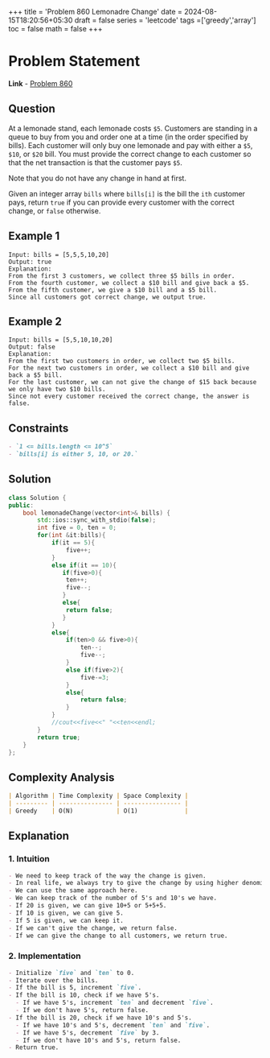 +++
title = 'Problem 860 Lemonadre Change'
date = 2024-08-15T18:20:56+05:30
draft = false
series = 'leetcode'
tags =['greedy','array']
toc = false
math = false
+++

# Problem Statement

**Link** - [Problem 860](https://leetcode.com/problems/lemonade-change/description/)

## Question

At a lemonade stand, each lemonade costs `$5`. Customers are standing in a queue to buy from you and order one at a time (in the order specified by bills). Each customer will only buy one lemonade and pay with either a `$5`, `$10`, or `$20` bill. You must provide the correct change to each customer so that the net transaction is that the customer pays `$5`.

Note that you do not have any change in hand at first.

Given an integer array `bills` where `bills[i]` is the bill the `ith` customer pays, return `true` if you can provide every customer with the correct change, or `false` otherwise.

## Example 1

```
Input: bills = [5,5,5,10,20]
Output: true
Explanation:
From the first 3 customers, we collect three $5 bills in order.
From the fourth customer, we collect a $10 bill and give back a $5.
From the fifth customer, we give a $10 bill and a $5 bill.
Since all customers got correct change, we output true.
```

## Example 2

```
Input: bills = [5,5,10,10,20]
Output: false
Explanation:
From the first two customers in order, we collect two $5 bills.
For the next two customers in order, we collect a $10 bill and give back a $5 bill.
For the last customer, we can not give the change of $15 back because we only have two $10 bills.
Since not every customer received the correct change, the answer is false.
```

## Constraints

```markdown
- `1 <= bills.length <= 10^5`
- `bills[i] is either 5, 10, or 20.`
```

## Solution

```cpp
class Solution {
public:
    bool lemonadeChange(vector<int>& bills) {
        std::ios::sync_with_stdio(false);
        int five = 0, ten = 0;
        for(int &it:bills){
            if(it == 5){
                five++;
            }
            else if(it == 10){
               if(five>0){
                ten++;
                five--;
               }
               else{
                return false;
               }
            }
            else{
                if(ten>0 && five>0){
                    ten--;
                    five--;
                }
                else if(five>2){
                    five-=3;
                }
                else{
                    return false;
                }
            }
            //cout<<five<<" "<<ten<<endl;
        }
        return true;
    }
};
```

## Complexity Analysis

```markdown
| Algorithm | Time Complexity | Space Complexity |
| --------- | --------------- | ---------------- |
| Greedy    | O(N)            | O(1)             |
```

## Explanation

### 1. Intuition

```markdown
- We need to keep track of the way the change is given.
- In real life, we always try to give the change by using higher denominations first.
- We can use the same approach here.
- We can keep track of the number of 5's and 10's we have.
- If 20 is given, we can give 10+5 or 5+5+5.
- If 10 is given, we can give 5.
- If 5 is given, we can keep it.
- If we can't give the change, we return false.
- If we can give the change to all customers, we return true.
```

### 2. Implementation

```markdown
- Initialize `five` and `ten` to 0.
- Iterate over the bills.
- If the bill is 5, increment `five`.
- If the bill is 10, check if we have 5's.
  - If we have 5's, increment `ten` and decrement `five`.
  - If we don't have 5's, return false.
- If the bill is 20, check if we have 10's and 5's.
  - If we have 10's and 5's, decrement `ten` and `five`.
  - If we have 5's, decrement `five` by 3.
  - If we don't have 10's and 5's, return false.
- Return true.
```
